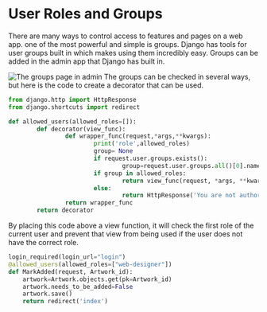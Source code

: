 # User Roles and Groups
There are many ways to control access to features and pages on a web app. 
one of the most powerful and simple is groups. Django has tools for user groups built in which makes using them incredibly easy. 
Groups can be added in the admin app that Django has built in. 

![The groups page in admin](https://github.com/C0atRack/GE02-Collab/blob/main/images/groups/adding%20groups.JPG)
The groups can be checked in several ways, but here is the code to create a decorator that can be used. 
```python
from django.http import HttpResponse
from django.shortcuts import redirect

def allowed_users(allowed_roles=[]):
        def decorator(view_func):
                def wrapper_func(request,*args,**kwargs):
                        print('role',allowed_roles)
                        group= None
                        if request.user.groups.exists():
                                group=request.user.groups.all()[0].name
                        if group in allowed_roles:
                                return view_func(request, *args, **kwargs)
                        else:
                                return HttpResponse('You are not authorized to use this function '+str( request.user.groups.all()[1].name) )
                return wrapper_func
        return decorator
```
By placing this code above a view function, it will check the first role of the current user and prevent that view from being used if the user does not have the correct role. 
```python
login_required(login_url="login")
@allowed_users(allowed_roles=["web-designer"])
def MarkAdded(request, Artwork_id):
    artwork=Artwork.objects.get(pk=Artwork_id)
    artwork.needs_to_be_added=False
    artwork.save()
    return redirect('index')
```
